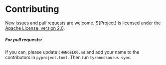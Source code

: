 # Contributing

[New issues](https://github.com/${user}/${project}/issues) and pull requests are welcome.
${Project} is licensed under the [Apache License, version 2.0](https://www.apache.org/licenses/LICENSE-2.0).

##### For pull requests:
If you can, please update `CHANGELOG.md` and add your name to the contributors in `pyproject.toml`.
Then run `tyrannosaurus sync`.

